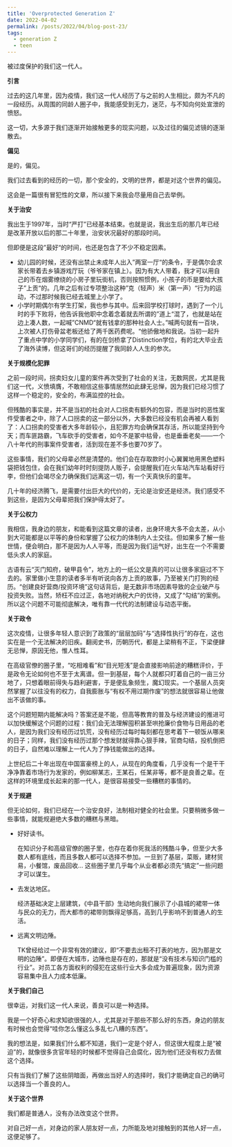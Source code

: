 ```yaml
---
title: 'Overprotected Generation Z'
date: 2022-04-02
permalink: /posts/2022/04/blog-post-23/
tags:
  - generation Z
  - teen
---
```


被过度保护的我们这一代人。



**引言**

过去的这几年里，因为疫情，我们这一代人经历了与之前的人生相比，颇为不凡的一段经历。从周围的同龄人圈子中，我能感受到无力，迷茫，与不知向何处宣泄的愤怒。

这一切，大多源于我们逐渐开始接触更多的现实问题，以及过往的偏见滤镜的逐渐散去。



**偏见**

是的，偏见。

我们过去看到的经历的一切，那个安全的，文明的世界，都是对这个世界的偏见。

这会是一篇很有冒犯性的文章，所以接下来我会尽量用自己去举例。



**关于治安**

我出生于1997年，当时“严打”已经基本结束。也就是说，我出生后的那几年已经是改革开放以后的那二十年里，治安状况最好的那段时间。

但即便是这段”最好“的时间，也还是包含了不少不稳定因素。

* 幼儿园的时候，还没有出禁止未成年人出入”两室一厅“的条令，于是偶尔会求家长带着去乡镇游戏厅玩（爷爷家在镇上）。因为有大人带着，我才可以用自己的币在烟雾缭绕的小房子里玩街机，否则按照惯例，小孩子的币是要给大孩子”上贡“的。几年之后有过专项整治这种”克（轻声）米（第一声）“行为的运动，不过那时候我已经去城里上小学了。
* 小学时期偶尔有学生打架，我也参与其中。后来回学校打球时，遇到了一个儿时的手下败将，他告诉我他职中念着念着就去所谓的”道上“混了，也就是站在边上凑人数，一起喊”CNMD“就有钱拿的那种社会人士。”喊两句就有一百块，上次被人打伤骨盆老板还给了两千医药费呢。“他骄傲地和我说。当初一起升了重点中学的小学同学们，有的在剑桥拿了Distinction学位，有的北大毕业去了海外读博，但这哥们的经历提醒了我同龄人人生的参次。



**关于规模化犯罪**

之前一段时间，拐卖妇女儿童的案件再次受到了社会的关注，无数网民，尤其是我们这一代，义愤填膺，不敢相信这些事情居然如此肆无忌惮，因为我们已经习惯了这样一个稳定的，安全的，布满监控的社会。

但残酷的事实是，并不是当初的社会对人口拐卖有额外的包容，而是当时的恶性案件受害者之中，除了人口拐卖的这一部分以外，大多数已经没有机会再被人看到了：人口拐卖的受害者大多年龄较小，且犯罪方均会确保其存活，所以能坚持到今天；而车匪路霸，飞车砍手的受害者，如今不是冢中枯骨，也是垂垂老矣——一个八十年代的刑事案件受害者，活到现在差不多也要70岁了。

这些事情，我们的父母辈必然是清楚的。他们会在存取款时小心翼翼地用黑色塑料袋把钱包住，会在我们幼年时时刻提防人贩子，会提醒我们在火车站汽车站看好行李，但他们会竭尽全力确保我们远离这一切，有一个天真快乐的童年。

几十年的经济腾飞，是需要付出巨大的代价的，无论是治安还是经济。我们感受不到这些，是因为父母辈把我们保护得太好了。



**关于公权力**

我相信，我身边的朋友，和能看到这篇文章的读者，出身环境大多不会太差，从小到大可能都是以平等的身份和掌握了公权力的体制内人士交往。但如果多了解一些世情，便会明白，那不是因为人人平等，而是因为我们运气好，出生在一个不需要低头求人的家庭。

古语有云“灭门知府，破甲县令”，地方上的一纸公文是真的可以让很多家庭过不下去的。家里做小生意的读者多半有听说向各方上贡的故事，乃至被关门打狗的经历。“创建良好营商/投资环境”这句话背后，是无数非市场因素导致的企业破产与投资失败。当然，矫枉不应过正，各地对纳税大户的优待，又成了“勾结”的案例。所以这个问题不可能彻底解决，唯有靠一代代的法制建设与动态平衡。



**关于政令**

这次疫情，让很多年轻人意识到了政策的“层层加码”与“选择性执行”的存在，这也实在是一个无法解决的旧疾。翻阅史书，历朝历代，都是上梁稍有不正，下梁便肆无忌惮，原因无他，惟人性耳。

在高级官僚的圈子里，“吃相难看”和“目光短浅”是会直接影响前途的糟糕评价，于是政令无论如何也不至于太离谱。但一到基层，每个人就都只盯着自己的一亩三分地了，只想着眼前得失与趋利避害，于是便乱象频生，魔幻现实。一个基层人员突然掌握了以往没有的权力，自我膨胀与“有权不用过期作废”的想法就很容易让他做出不该做的事。

这个问题短期内能解决吗？答案还是不能，但高等教育的普及与经济建设的推进可以加快缓解这个问题的过程：我们会无法理解囤积甚至哄抢廉价食物与日用品的老人，是因为我们没有经历过饥荒，没有经历过每时每刻都在思考着下一顿饭从哪来的日子；同样，我们没有经历过那个想发财就得靠心狠手辣，官商勾结，投机倒把的日子，自然难以理解上一代人为了挣钱能做出的选择。

上世纪后二十年出现在中国富豪榜上的人，从现在的角度看，几乎没有一个是干干净净靠着市场行为发家的，例如柳某志，王某石，任某非等，都不是良善之辈。在这样的环境里成长起来的那一代人，是很容易接受一些糟糕的事情的。



**关于规避**

但无论如何，我们已经在一个治安良好，法制相对健全的社会里。只要稍微多做一些事情，就能规避绝大多数的糟糕与黑暗。

* 好好读书。

  在知识分子和高级官僚的圈子里，也存在着你死我活的残酷斗争，但至少大多数人都有底线，而且多数人都可以选择不参加。一旦到了基层，菜贩，建材贸易，小餐馆，废品回收... 这些圈子里几乎每个从业者都必须先“搞定”一些问题才可以谋生。

* 去发达地区。

  经济基础决定上层建筑，《中县干部》生动地向我们展示了小县城的裙带一体与民众的无力，而大都市的裙带则飘得足够高，高到几乎影响不到普通人的生活。

* 远离文明边陲。

  TK曾经给过一个非常有效的建议，即“不要去出租不打表的地方，因为那是文明的边陲”。即便在大城市，边陲也是存在的，那就是“没有技术与知识门槛的行业”。对员工各方面权利的侵犯在这些行业大多会成为普遍现象，因为资源容易集中且人力成本低廉。



**关于我们自己**

很幸运，对我们这一代人来说，善良可以是一种选择。

我是一个好奇心和求知欲很强的人，尤其是对于那些不那么好的东西，身边的朋友有时候也会觉得“哇你怎么懂这么多乱七八糟的东西”。

我的想法是，如果我们什么都不知道，我们一定是个好人，但这很大程度上是“被迫”的，就像很多贪官年轻的时候都不觉得自己会腐化，因为他们还没有权力去做这个选择。

只有当我们了解了这些阴暗面，再做出当好人的选择时，我们才能确定自己的确可以选择当一个善良的人。



**关于这个世界**

我们都是普通人，没有办法改变这个世界。

对自己好一点，对身边的家人朋友好一点，力所能及地对接触到的其他人好一点，这便足够了。